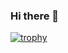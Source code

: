 ### Hi there 👋

[![trophy](https://github-profile-trophy.vercel.app/?username=AVoudromnianos&rank=SECRET,SSS,SS,S,A,AA,AAA&theme=darkhub&margin-w=15no-bg=true&no-frame=true)](https://github.com/ryo-ma/github-profile-trophy)


<!-- ![GitHub stats](https://github-readme-stats.vercel.app/api?username=AVoudromnianos&count_private=true&show_icons=true&theme=radical&hide=stars,issues) -->
